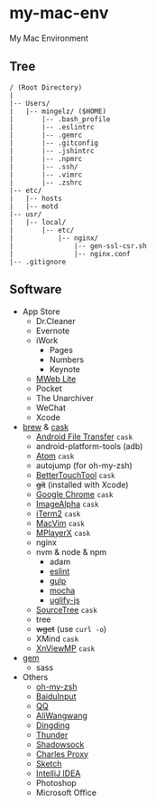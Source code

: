 # my-mac-env

My Mac Environment

## Tree

```
/ (Root Directory)
|
|-- Users/
|   |-- mingelz/ ($HOME)
|       |-- .bash_profile
|       |-- .eslintrc
|       |-- .gemrc
|       |-- .gitconfig
|       |-- .jshintrc
|       |-- .npmrc
|       |-- .ssh/
|       |-- .vimrc
|       |-- .zshrc
|-- etc/
|   |-- hosts
|   |-- motd
|-- usr/
|   |-- local/
|       |-- etc/
|           |-- nginx/
|               |-- gen-ssl-csr.sh
|               |-- nginx.conf
|-- .gitignore
```

## Software

+ App Store
    + Dr.Cleaner
    + Evernote
    + iWork
        + Pages
        + Numbers
        + Keynote
    + [MWeb Lite](http://www.mweb.im/)
    + Pocket
    + The Unarchiver
    + WeChat
    + Xcode
+ [brew](http://brew.sh/) & [cask](http://caskroom.io/)
    + [Android File Transfer](https://www.android.com/filetransfer/) `cask`
    + android-platform-tools (adb)
    + [Atom](http://atom.io) `cask`
    + autojump (for oh-my-zsh)
    + [BetterTouchTool](http://bettertouchtool.net/) `cask`
    + ~~git~~ (installed with Xcode)
    + [Google Chrome](https://www.google.com/chrome/) `cask`
    + [ImageAlpha](http://pngmini.com/) `cask`
    + [iTerm2](https://www.iterm2.com/) `cask`
    + [MacVim](https://github.com/macvim-dev/macvim) `cask`
    + [MPlayerX](http://mplayerx.org/) `cask`
    + nginx
    + nvm & node & npm
        + adam
        + [eslint](http://eslint.org)
        + [gulp](http://gulpjs.com/)
        + [mocha](http://mochajs.org/)
        + [uglify-js](https://github.com/mishoo/UglifyJS2)
    + [SourceTree](https://www.sourcetreeapp.com/) `cask`
    + tree
    + ~~wget~~ (use `curl -o`)
    + XMind `cask`
    + [XnViewMP](http://www.xnview.com/en/xnviewmp/) `cask`
+ [gem](https://ruby.taobao.org/)
    + sass
+ Others
    + [oh-my-zsh](https://github.com/robbyrussell/oh-my-zsh)
    + [BaiduInput](http://srf.baidu.com/input/mac.html)
    + [QQ](http://im.qq.com/macqq/)
    + [AliWangwang](http://wangwang.taobao.com/)
    + [Dingding](http://www.dingtalk.com/)
    + [Thunder](http://mac.xunlei.com/)
    + [Shadowsock](https://shadowsocks.org/)
    + [Charles Proxy](http://www.charlesproxy.com/)
    + [Sketch](https://www.sketchapp.com/)
    + [IntelliJ IDEA](http://www.jetbrains.com/idea/)
    + Photoshop
    + Microsoft Office
